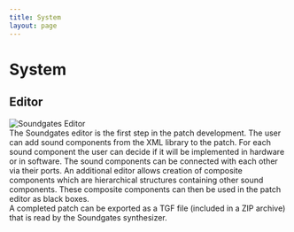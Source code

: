 ```yaml
---
title: System
layout: page
---
```

# System
## Editor
![Soundgates Editor](http://pc2.github.io/pg-soundgates/assets/images/system_editor.png)  
The Soundgates editor is the first step in the patch development. The user can add sound components from the XML library to the patch. For each sound component the user can decide if it will be implemented in hardware or in software. The sound components can be connected with each other via their ports. An additional editor allows creation of composite components which are hierarchical structures containing other sound components. These composite components can then be used in the patch editor as black boxes.  
A completed patch can be exported as a TGF file (included in a ZIP archive) that is read by the Soundgates synthesizer.